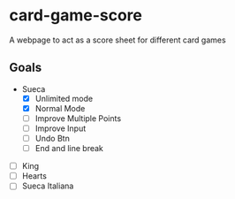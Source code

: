 # card-game-score
A webpage to act as a score sheet for different card games

## Goals
- Sueca
  - [x] Unlimited mode
  - [x] Normal Mode
  - [ ] Improve Multiple Points
  - [ ] Improve Input
  - [ ] Undo Btn
  - [ ] End and line break
- [ ] King
- [ ] Hearts
- [ ] Sueca Italiana
